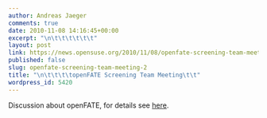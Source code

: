 ```yaml
---
author: Andreas Jaeger
comments: true
date: 2010-11-08 14:16:45+00:00
excerpt: "\n\t\t\t\t\t\t"
layout: post
link: https://news.opensuse.org/2010/11/08/openfate-screening-team-meeting-2/
published: false
slug: openfate-screening-team-meeting-2
title: "\n\t\t\t\topenFATE Screening Team Meeting\t\t"
wordpress_id: 5420
---
```

Discussion about openFATE, for details see [here](http://en.opensuse.org/openSUSE:Openfate_screening#Bi-weekly_openFATE_screening_team_meeting).		
